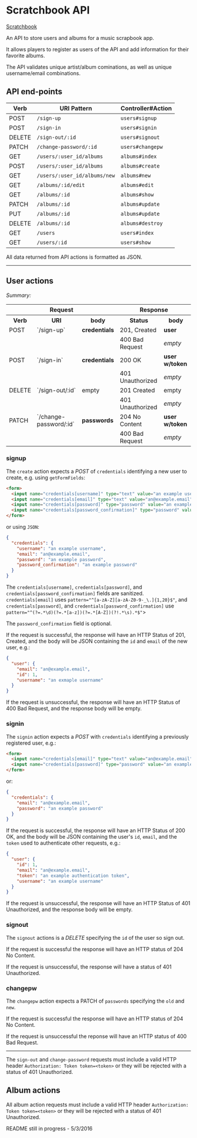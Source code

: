 # Scratchbook API

[Scratchbook](philschoof.github.io/scratchbook)

An API to store users and albums for a music scrapbook app.

It allows players to register as users of the API and add information for their favorite albums.

The API validates unique artist/album cominations, as well as unique username/email combinations.

## API end-points

| Verb   | URI Pattern                  | Controller#Action |
| ----   | -----------                  |  ----------------- |
| POST   | `/sign-up`                   | `users#signup`    |
| POST   | `/sign-in`                   | `users#signin`    |
| DELETE | `/sign-out/:id`              | `users#signout`   |
| PATCH  | `/change-password/:id`       | `users#changepw`  |
| GET    | `/users/:user_id/albums`     | `albums#index`    |
| POST   | `/users/:user_id/albums`     | `albums#create`   |
| GET    | `/users/:user_id/albums/new` | `albums#new`      |
| GET    | `/albums/:id/edit`           | `albums#edit`     |
| GET    | `/albums/:id`                | `albums#show`     |
| PATCH  | `/albums/:id`                | `albums#update`   |
| PUT    | `/albums/:id`                | `albums#update`   |
| DELETE | `/albums/:id`                | `albums#destroy`  |
| GET    | `/users`                     | `users#index`     |
| GET    | `/users/:id`                 | `users#show`      |
All data returned from API actions is formatted as JSON.

---

## User actions

*Summary:*

<table>
<tr>
  <th colspan="3">Request</th>
  <th colspan="2">Response</th>
</tr>
<tr>
  <th>Verb</th>
  <th>URI</th>
  <th>body</th>
  <th>Status</th>
  <th>body</th>
</tr>
<tr>
<td>POST</td>
<td>`/sign-up`</td>
<td><strong>credentials</strong></td>
<td>201, Created</td>
<td><strong>user</strong></td>
</tr>
<tr>
  <td colspan="3"></td>
  <td>400 Bad Request</td>
  <td><em>empty</em></td>
</tr>
<tr>
<td>POST</td>
<td>`/sign-in`</td>
<td><strong>credentials</strong></td>
<td>200 OK</td>
<td><strong>user w/token</strong></td>
</tr>
<tr>
  <td colspan="3"></td>
  <td>401 Unauthorized</td>
  <td><em>empty</em></td>
</tr>
<tr>
<td>DELETE</td>
<td>`/sign-out/:id`</td>
<td>empty</td>
<td>201 Created</td>
<td>empty</td>
</tr>
<tr>
  <td colspan="3"></td>
  <td>401 Unauthorized</td>
  <td><em>empty</em></td>
</tr>
<tr>
<td>PATCH</td>
<td>`/change-password/:id`</td>
<td><strong>passwords</strong></td>
<td>204 No Content</td>
<td><strong>user w/token</strong></td>
</tr>
<tr>
  <td colspan="3"></td>
  <td>400 Bad Request</td>
  <td><em>empty</em></td>
</tr>
</table>

### signup

The `create` action expects a *POST* of `credentials` identifying a new user to
 create, e.g. using `getFormFields`:

```html
<form>
  <input name="credentials[username]" type="text" value="an example username">
  <input name="credentials[email]" type="text" value="an@example.email">
  <input name="credentials[password]" type="password" value="an example password">
  <input name="credentials[password_confirmation]" type="password" value="an example password">
</form>

```

or using `JSON`:

```json
{
  "credentials": {
    "username": "an example username",
    "email": "an@example.email",
    "password": "an example password",
    "password_confirmation": "an example password"
  }
}
```

The `credentials[username]`, `credentials[password]`, and `credentials[password_confirmation]` fields are sanitized. `credentials[email]` uses ```pattern="^[a-zA-Z][a-zA-Z0-9-_\.]{1,20}$"```, and `credentials[password]`, and `credentials[password_confirmation]` use ```pattern="^(?=.*\d)(?=.*[a-z])(?=.*[A-Z])(?!.*\s).*$"```>

The `password_confirmation` field is optional.

If the request is successful, the response will have an HTTP Status of 201,
 Created, and the body will be JSON containing the `id` and `email` of the new
 user, e.g.:

```json
{
  "user": {
    "email": "an@example.email",
    "id": 1,
    "username": "an exmaple username"
  }
}
```

If the request is unsuccessful, the response will have an HTTP Status of 400 Bad
 Request, and the response body will be empty.

### signin

The `signin` action expects a *POST* with `credentials` identifying a previously
 registered user, e.g.:

```html
<form>
  <input name="credentials[email]" type="text" value="an@example.email">
  <input name="credentials[password]" type="password" value="an example password">
</form>
```

or:

```json
{
  "credentials": {
    "email": "an@example.email",
    "password": "an example password"
  }
}
```

If the request is successful, the response will have an HTTP Status of 200 OK,
 and the body will be JSON containing the user's `id`, `email`, and the `token`
 used to authenticate other requests, e.g.:

```json
{
  "user": {
    "id": 1,
    "email": "an@example.email",
    "token": "an example authentication token",
    "username": "an example username"
  }
}
```

If the request is unsuccessful, the response will have an HTTP Status of 401
 Unauthorized, and the response body will be empty.

### signout

The `signout` actions is a *DELETE* specifying the `id` of the user so sign out.

If the request is successful the response will have an HTTP status of 204 No
 Content.

If the request is unsuccessful, the response will have a status of 401
 Unauthorized.

### changepw

The `changepw` action expects a PATCH of `passwords` specifying the `old` and
 `new`.

If the request is successful the response will have an HTTP status of 204 No
 Content.

If the request is unsuccessful the reponse will have an HTTP status of 400 Bad
 Request.

---

The `sign-out` and `change-password` requests must include a valid HTTP header
 `Authorization: Token token=<token>` or they will be rejected with a status of
 401 Unauthorized.

## Album actions

All album action requests must include a valid HTTP header `Authorization: Token
 token=<token>` or they will be rejected with a status of 401 Unauthorized.


README still in progress - 5/3/2016
